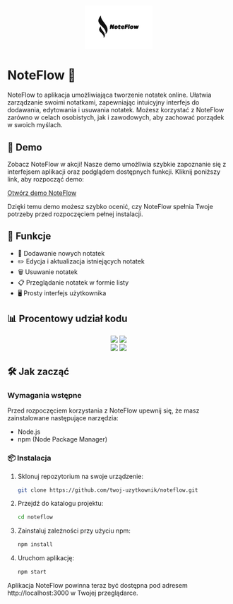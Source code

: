 <div align="center">
    <img src="img/logo.png" width="30%" height="30%" />
</div>

# NoteFlow 📝

NoteFlow to aplikacja umożliwiająca tworzenie notatek online. Ułatwia zarządzanie swoimi notatkami, zapewniając intuicyjny interfejs do dodawania, edytowania i usuwania notatek. Możesz korzystać z NoteFlow zarówno w celach osobistych, jak i zawodowych, aby zachować porządek w swoich myślach.

## 🚀 Demo

Zobacz NoteFlow w akcji! Nasze demo umożliwia szybkie zapoznanie się z interfejsem aplikacji oraz podglądem dostępnych funkcji. Kliknij poniższy link, aby rozpocząć demo:

[Otwórz demo NoteFlow](https://noteflow.pl)

Dzięki temu demo możesz szybko ocenić, czy NoteFlow spełnia Twoje potrzeby przed rozpoczęciem pełnej instalacji.


## 🌟 Funkcje
- 📌 Dodawanie nowych notatek
- ✏️ Edycja i aktualizacja istniejących notatek
- 🗑️ Usuwanie notatek
- 📋 Przeglądanie notatek w formie listy
- 🖥️ Prosty interfejs użytkownika

## 📊 Procentowy udział kodu

<div align="center">
    <img src="https://img.shields.io/github/languages/top/matiqueue/NoteFlow?color=%23FFFF00">
    <img src="https://img.shields.io/github/stars/matiqueue/NoteFlow?color=%23000000&logoColor=%23000000">
    <br>
    <img src="https://img.shields.io/github/commit-activity/w/matiqueue/NoteFlow?color=%23000000"> 
    <img src="https://img.shields.io/github/last-commit/matiqueue/NoteFlow?color=%23000000&logoColor=%23000000">
</div>

## 🛠 Jak zacząć

### Wymagania wstępne
Przed rozpoczęciem korzystania z NoteFlow upewnij się, że masz zainstalowane następujące narzędzia:

- Node.js
- npm (Node Package Manager)

### 📦 Instalacja

1. Sklonuj repozytorium na swoje urządzenie:

   ```sh
   git clone https://github.com/twoj-uzytkownik/noteflow.git
   ```

2. Przejdź do katalogu projektu:

   ```sh
   cd noteflow
   ```

3. Zainstaluj zależności przy użyciu npm:

   ```sh
   npm install
   ```

4. Uruchom aplikację:

   ```sh
   npm start
   ```

Aplikacja NoteFlow powinna teraz być dostępna pod adresem http://localhost:3000 w Twojej przeglądarce.


